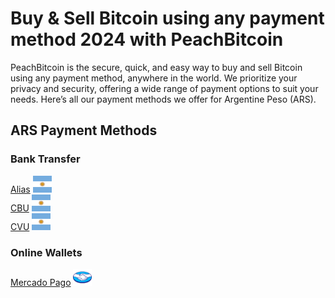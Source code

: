 <body class="payment-methods-page">

# Buy & Sell Bitcoin using any payment method 2024 with PeachBitcoin

PeachBitcoin is the secure, quick, and easy way to buy and sell Bitcoin using any payment method, anywhere in the world. We prioritize your privacy and security, offering a wide range of payment options to suit your needs. Here’s all our payment methods we offer for Argentine Peso (ARS).

## ARS Payment Methods

### Bank Transfer

<div class="payment-grid">
    <div class="payment-grid-item">
        <a href="/buy-bitcoin-with-alias">Alias</a> 
        <img src="/img/faq/logoimg/argentine.png" width="30px" height="27px" alt="Buy bitcoin with Alias, Sell bitcoin with Alias">
    </div>
    <div class="payment-grid-item">
        <a href="/buy-bitcoin-with-cbu">CBU</a> 
        <img src="/img/faq/logoimg/argentine.png" width="30px" height="27px" alt="Buy bitcoin with CBU, Sell bitcoin with CBU">
    </div>
    <div class="payment-grid-item">
        <a href="/buy-bitcoin-with-cvu">CVU</a> 
        <img src="/img/faq/logoimg/argentine.png" width="30px" height="27px" alt="Buy bitcoin with CVU, Sell bitcoin with CVU">
    </div>
</div>

### Online Wallets

<div class="payment-grid">
    <div class="payment-grid-item">
        <a href="/buy-bitcoin-with-mercado-pago">Mercado Pago</a> 
        <img src="/img/faq/logoimg/mercadopago.png" width="30px" height="27px" alt="Buy bitcoin with Mercado Pago, Sell bitcoin with Mercado Pago">
    </div>
</div>

</body>
